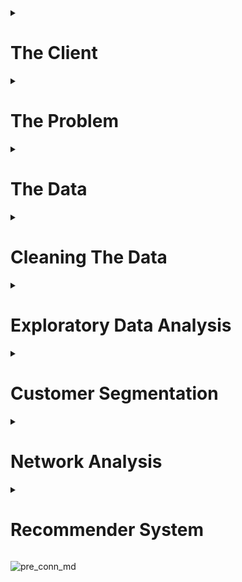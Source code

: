 <details>
<summary><h1>The Client</h1></summary>
<p>
      
The boom of e-commerce has resulted in online retailers servicing millions of customers. Retaining customers so that they continue purchasing on their site requires specialized marketing techniques. It is not feasible, however, to use marketing techniques specific to each individual customer. If the customer pool can be segmented into smaller groups, then the time required to develop effective marketing techniques can be reduced.

</p>
</details>

<details>
<summary><h1>The Problem</h1></summary>
<p>
  
Online retailers have enormous customer pools and customers often share similar traits. There may be, however, a better way to identify customers than simply grouping them by their location. Customers are a source of revenue and it would be more advantageous to segment customers based on metrics that are associated with direct profit. 

How can we identify the *best* customers? 

</p>
</details>

<details>
<summary><h1>The Data</h1></summary>
<p>
Customer data has been obtained from an online retailer. The dataset is provided in the form of several tables obtained from a relational database. The primary key is the `customer_id`. The dataset only contains customer data prior to connection to an account manager. The following features are provided in the data:

* Total sales per customer
* Total orders per customer
* Total sales per Product Types per customer
* Total orders per Product Types per customer
* Total sales per Fiscal Quarter per customer
* Total orders per Fiscal Quarter per customer
* Customer shipping and billing zip code
* Cohort for each account manger

Customer sales does exist from other sources (e.g. Kaggle, UCI Machine Learning Repository), but they do not come from companies that use a business model that utilizes personal account managers.

</p>
</details>

<details>
<summary><h1>Cleaning The Data</h1></summary>
<p>
      
The raw data is provided via several small tables. Each individual table is pivoted so that each row represents a record for a single customer. The pivoted tables are then merged together into a combined dataset. 

A sample of the raw data for customer purchases per `product_type` is shown below:

| CUSTOMER_ID | PRODUCT_TYPE | SALES |
|-------------|-----------|---------|
| cid1 | A | 799.9 |
| cid1 | C | 531.87 |
| cid1 | D | 375.96 |
| cid2  | B | 1062.31 |
| cid2  | E | 892.72 |
| cid2  | F | 366.22 |
| cid2  | G | 360.64 |
| cid2  | D | 239.9 |
| cid3  | B | 4256.53 |
| cid3  | C | 2612.06 |
| cid3  | H | 1235.27 |

The table after pivoting:

| CUSTOMER_ID | A |   C   | D | G | B | E | F | H |
|-------------|-------|---------|----------|----------------------|---------|-------|-------------|--------------|
|     cid1    | 799.9 |     0   |  375.96  |           0          |    0    |   0   |     0       |      0       |
|     cid2    |   0   |  139.95 |  239.9   |         360.64       | 1062.31 | 892.72|   366.22    |      0       |
|     cid3    | 799.9 | 2612.06 |  375.96  |           0          | 4256.53 |   0   |     0       |  1235.27     |

There are a total of 21 distinct product types. If a customer did not make any purchases for a given `product_type`, a `0` value is used. The same process is applied to the other raw data tables. The pivoted tables are joined together on the `customer_id` key to create a dataset formatted for analysis.

Furthermore, the data was pivoted so that each row represented information on a single customer. Using the `pivot_table` method in `pandas` resulted in numerous `null` values and they were replaced with `0`. The data was further reduced to only customers with a billing address located in the US. 
      
</p>
</details>
      

<details>
<summary><h1>Exploratory Data Analysis</h1></summary>
<p>
    
</p>
</details>

<details>
<summary><h1>Customer Segmentation</h1></summary>
<p>
    
</p>
</details>

<details>
<summary><h1>Network Analysis</h1></summary>
<p>
    
</p>
</details>

<details>
<summary><h1>Recommender System</h1></summary>
<p>
    
</p>
</details>

![pre_conn_md]

[pre_conn_md]:https://github.com/wsjk/Capstone_2/blob/master/report/pre_conn_md.png
